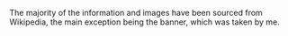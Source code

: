 The majority of the information and images have been sourced from Wikipedia, the main exception being the banner, which was taken by me.